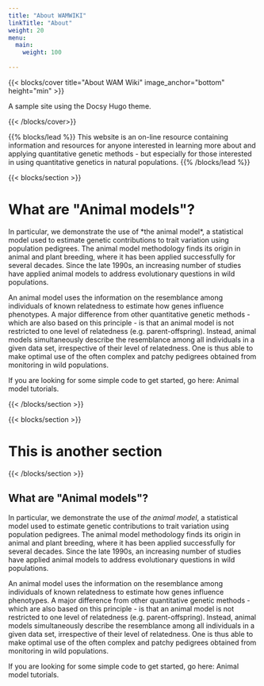 ```yaml
---
title: "About WAMWIKI"
linkTitle: "About"
weight: 20
menu:
  main:
    weight: 100
   
---
```


{{< blocks/cover title="About WAM Wiki" image_anchor="bottom" height="min" >}}

<p class="lead mt-5">A sample site using the Docsy Hugo theme.
</p>

{{< /blocks/cover>}}

{{% blocks/lead %}}
This website is an on-line resource containing information and resources for anyone interested in learning more about and applying quantitative genetic methods - but especially for those interested in using quantitative genetics in natural populations.
{{% /blocks/lead %}}


{{< blocks/section >}}
<div class="col-12">
<h1 class="text-center">What are "Animal models"?</h1>
In particular, we demonstrate the use of *the animal model*, a statistical model used to estimate genetic contributions to trait variation using population pedigrees. The animal model methodology finds its origin in animal and plant breeding, where it has been applied successfully for several decades. Since the late 1990s, an increasing number of studies have applied animal models to address evolutionary questions in wild populations.

An animal model uses the information on the resemblance among individuals of known relatedness to estimate how genes influence phenotypes. A major difference from other quantitative genetic methods - which are also based on this principle - is that an animal model is not restricted to one level of relatedness (e.g. parent-offspring). Instead, animal models simultaneously describe the resemblance among all individuals in a given data set, irrespective of their level of relatedness. One is thus able to make optimal use of the often complex and patchy pedigrees obtained from monitoring in wild populations.

If you are looking for some simple code to get started, go here: Animal model tutorials.
</div>

{{< /blocks/section >}}

{{< blocks/section >}}

<div class="col-12">
<h1 class="text-center">This is another section</h1>
</div>

{{< /blocks/section >}} 


## What are "Animal models"?

In particular, we demonstrate the use of *the animal model*, a statistical model used to estimate genetic contributions to trait variation using population pedigrees. The animal model methodology finds its origin in animal and plant breeding, where it has been applied successfully for several decades. Since the late 1990s, an increasing number of studies have applied animal models to address evolutionary questions in wild populations.

An animal model uses the information on the resemblance among individuals of known relatedness to estimate how genes influence phenotypes. A major difference from other quantitative genetic methods - which are also based on this principle - is that an animal model is not restricted to one level of relatedness (e.g. parent-offspring). Instead, animal models simultaneously describe the resemblance among all individuals in a given data set, irrespective of their level of relatedness. One is thus able to make optimal use of the often complex and patchy pedigrees obtained from monitoring in wild populations.

If you are looking for some simple code to get started, go here: Animal model tutorials.

